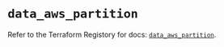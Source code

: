 # `data_aws_partition`

Refer to the Terraform Registory for docs: [`data_aws_partition`](https://www.terraform.io/docs/providers/aws/d/partition).
